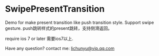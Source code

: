 # SwipePresentTransition

Demo for make present transition like push transition style. Support swipe gesture.
push跳转样式的present跳转，支持侧滑返回。

require ios 7 or later
需要ios7以上.

Have any question? contact me:  lichunyu@vip.qq.com

